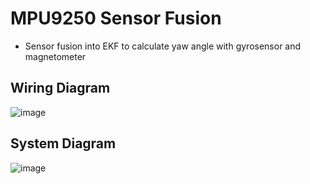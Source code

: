 # MPU9250 Sensor Fusion
* Sensor fusion into EKF to calculate yaw angle with gyrosensor and magnetometer
## Wiring Diagram
![image](https://user-images.githubusercontent.com/86957779/217463645-35ba5197-f327-4761-a887-9932343e454b.png)

## System Diagram
![image](https://user-images.githubusercontent.com/86957779/217486449-067fa4fb-a409-4075-a7da-59a6f8f48e9d.png)
